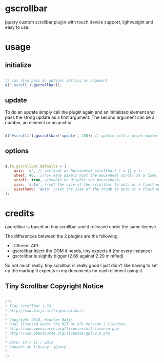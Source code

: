 
# gscrollbar

jquery custom scrollbar plugin with touch device support, lightweight and easy to use.

# usage

## initialize

```javascript

// can also pass an options setting as argument
$('.scroll').gscrollbar();

```
## update

To do an update simply call the plugin again and an initialized element and pass the string  update as a first argument.
The second argument can be a number, an element or an anchor.

```javascript

$('#scroll1').gscrollbar('update', 100); // update with a given number

```

## options

```javascript

$.fn.gscrollbar.defaults = {
    axis: 'y', // vertical or horizontal scrollbar? ( x || y ).
    wheel: 40,  //how many pixels must the mouswheel scroll at a time.
    scroll: true, //enable or disable the mousewheel;
    size: 'auto', //set the size of the scrollbar to auto or a fixed number.
    sizethumb: 'auto' //set the size of the thumb to auto or a fixed number.
};

```

# credits

gscrollbar is based on tiny scrollbar and it released under the same license.

The differences between the 2 plugins  are the following:

* Different API
* gscrollbar inject the DOM it needs, tiny expects it (for every instance)
* gscrollbar is slightly bigger (2.69 against 2.29 minified)

So not much really, tiny scrollbar is really good I just didn't like having to set up the markup it expects in my documents for each element using it.

## Tiny Scrollbar Copyright Notice

```javascript

/*!
* Tiny Scrollbar 1.66
* http://www.baijs.nl/tinyscrollbar/
*
* Copyright 2010, Maarten Baijs
* Dual licensed under the MIT or GPL Version 2 licenses.
* http://www.opensource.org/licenses/mit-license.php
* http://www.opensource.org/licenses/gpl-2.0.php
*
* Date: 13 / 11 / 2011
* Depends on library: jQuery
* 
*/

```
